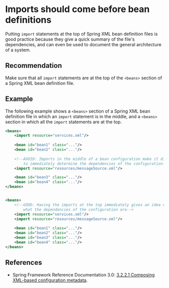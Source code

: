 # Imports should come before bean definitions
Putting `import` statements at the top of Spring XML bean definition files is good practice because they give a quick summary of the file's dependencies, and can even be used to document the general architecture of a system.


## Recommendation
Make sure that all `import` statements are at the top of the `<beans>` section of a Spring XML bean definition file.


## Example
The following example shows a `<beans>` section of a Spring XML bean definition file in which an `import` statement is in the middle, and a `<beans>` section in which all the `import` statements are at the top.


```xml
<beans>
    <import resource="services.xml"/>
    
    <bean id="bean1" class="..."/>
    <bean id="bean2" class="..."/>
    
    <!--AVOID: Imports in the middle of a bean configuration make it difficult
        to immediately determine the dependencies of the configuration-->
    <import resource="resources/messageSource.xml"/>

    <bean id="bean3" class="..."/>
    <bean id="bean4" class="..."/>
</beans>


<beans>
    <!--GOOD: Having the imports at the top immediately gives an idea of
        what the dependencies of the configuration are-->
    <import resource="services.xml"/>
    <import resource="resources/messageSource.xml"/>
    
    <bean id="bean1" class="..."/>
    <bean id="bean2" class="..."/>
    <bean id="bean3" class="..."/>
    <bean id="bean4" class="..."/>
</beans>

```

## References
* Spring Framework Reference Documentation 3.0: [3.2.2.1 Composing XML-based configuration metadata](http://static.springsource.org/spring/docs/3.0.x/spring-framework-reference/html/beans.html#beans-factory-xml-import).
